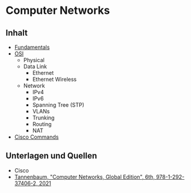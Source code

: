 # Computer Networks

## Inhalt
- [Fundamentals](Fundamentals.md)
- [OSI](OSI.md)
  - Physical 
  - Data Link
    - Ethernet
    - Ethernet Wireless
  - Network
    - IPv4
    - IPv6
    - Spanning Tree (STP)
    - VLANs
    - Trunking
    - Routing
    - NAT
- [Cisco Commands](Cisco_CLI_1-8.md)

## Unterlagen und Quellen
- Cisco
- [Tannenbaum, "Computer Networks, Global Edition", 6th, 978-1-292-37406-2, 2021](https://www.orellfuessli.ch/shop/home/artikeldetails/A1060542838?ProvID=10917751&gclid=EAIaIQobChMIrKfnpcq3-wIVEgGLCh3ZVAoWEAQYASABEgK-wfD_BwE)
